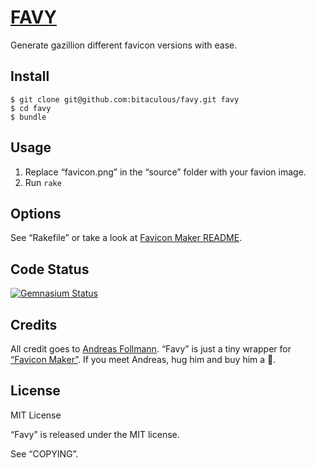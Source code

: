 [FAVY](https://github.com/bitaculous/favy "favy")
=================================================

Generate gazillion different favicon versions with ease.

Install
-------

    $ git clone git@github.com:bitaculous/favy.git favy
    $ cd favy
    $ bundle

Usage
-----

1. Replace “favicon.png” in the “source” folder with your favion image.
2. Run `rake`

Options
-------

See “Rakefile” or take a look at [Favicon Maker README](https://github.com/follmann/favicon_maker/blob/master/README.md "Favicon Maker README").

Code Status
-----------

[<img src="https://gemnasium.com/bitaculous/favy.png?travis" title="Gemnasium Status" alt="Gemnasium Status" />](https://gemnasium.com/bitaculous/favy)

Credits
-------

All credit goes to [Andreas Follmann](https://github.com/follmann "Andreas Follmann"). “Favy” is just a tiny wrapper for [“Favicon Maker”](https://github.com/follmann/favicon_maker "Favicon Maker").
If you meet Andreas, hug him and buy him a :beer:.

License
-------

MIT License

“Favy” is released under the MIT license.

See “COPYING”.